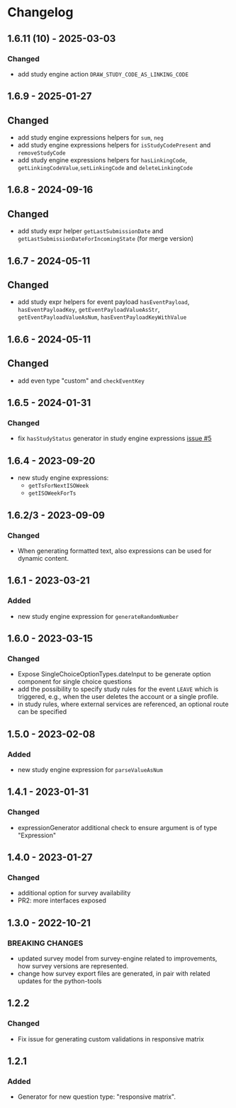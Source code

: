 # Changelog

## 1.6.11 (10) - 2025-03-03

### Changed

- add study engine action `DRAW_STUDY_CODE_AS_LINKING_CODE`

## 1.6.9 - 2025-01-27

## Changed

- add study engine expressions helpers for `sum`, `neg`
- add study engine expressions helpers for `isStudyCodePresent` and `removeStudyCode`
- add study engine expressions helpers for `hasLinkingCode`, `getLinkingCodeValue`,`setLinkingCode` and `deleteLinkingCode`

## 1.6.8 - 2024-09-16

## Changed

- add study expr helper `getLastSubmissionDate` and `getLastSubmissionDateForIncomingState` (for merge version)

## 1.6.7 - 2024-05-11

## Changed

- add study expr helpers for event payload `hasEventPayload`, `hasEventPayloadKey`, `getEventPayloadValueAsStr`, `getEventPayloadValueAsNum`, `hasEventPayloadKeyWithValue`

## 1.6.6 - 2024-05-11

## Changed

- add even type "custom" and `checkEventKey`

## 1.6.5 - 2024-01-31

### Changed

- fix `hasStudyStatus` generator in study engine expressions [issue #5](https://github.com/case-framework/case-editor-tools/issues/5)

## 1.6.4 - 2023-09-20

- new study engine expressions:
  - `getTsForNextISOWeek`
  - `getISOWeekForTs`

## 1.6.2/3 - 2023-09-09

### Changed

- When generating formatted text, also expressions can be used for dynamic content.

## 1.6.1 - 2023-03-21

### Added

- new study engine expression for `generateRandomNumber`

## 1.6.0 - 2023-03-15

### Changed

- Expose SingleChoiceOptionTypes.dateInput to be generate option component for single choice questions
- add the possibility to specify study rules for the event `LEAVE` which is triggered, e.g., when the user deletes the account or a single profile.
- in study rules, where external services are referenced, an optional route can be specified

## 1.5.0 - 2023-02-08

### Added

- new study engine expression for `parseValueAsNum`

## 1.4.1 - 2023-01-31

### Changed

- expressionGenerator additional check to ensure argument is of type "Expression"

## 1.4.0 - 2023-01-27

### Changed

- additional option for survey availability
- PR2: more interfaces exposed

## 1.3.0 - 2022-10-21

### BREAKING CHANGES

- updated survey model from survey-engine related to improvements, how survey versions are represented.
- change how survey export files are generated, in pair with related updates for the python-tools

## 1.2.2

### Changed

- Fix issue for generating custom validations in responsive matrix

## 1.2.1

### Added

- Generator for new question type: "responsive matrix".
